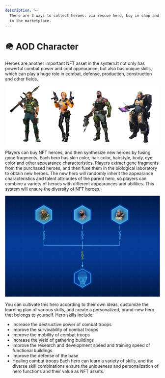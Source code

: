 ```yaml
---
description: >-
  There are 3 ways to collect heroes: via rescue hero, buy in shop and auction
  in the marketplace.
---
```


# 🪖 AOD Character

Heroes are another important NFT asset in the system.It not only has powerful combat power and cool appearance, but also has unique skills, which can play a huge role in combat, defense, production, construction and other fields.

![](<../IMG/NFTs (5).jpg>)

Players can buy NFT heroes, and then synthesize new heroes by fusing gene fragments. Each hero has skin color, hair color, hairstyle, body, eye color and other appearance characteristics. Players extract gene fragments from the purchased heroes, and then fuse them in the biological laboratory to obtain new heroes. The new hero will randomly inherit the appearance characteristics and talent attributes of the parent hero, so players can combine a variety of heroes with different appearances and abilities. This system will ensure the diversity of NFT heroes.

![](../.gitbook/assets/0223.jpg)

You can cultivate this hero according to their own ideas, customize the learning plan of various skills, and create a personalized, brand-new hero that belongs to yourself. Hero skills include:

* Increase the destructive power of combat troops
* Improve the survivability of combat troops
* Improve the mobility of combat troops
* Increase the yield of gathering buildings
* Improve the research and development speed and training speed of functional buildings
* Improve the defense of the base
* Healing combat troops Each hero can learn a variety of skills, and the diverse skill combinations ensure the uniqueness and personalization of hero functions and their value as NFT assets.
